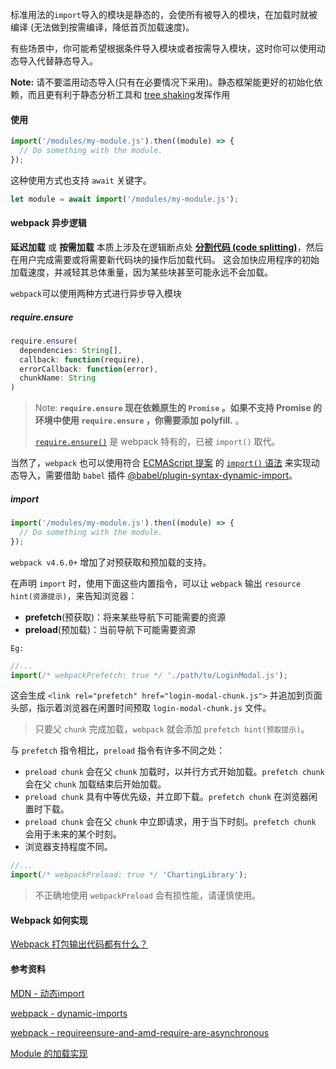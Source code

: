 标准用法的`import`导入的模块是静态的，会使所有被导入的模块，在加载时就被编译 (无法做到按需编译，降低首页加载速度)。

有些场景中，你可能希望根据条件导入模块或者按需导入模块，这时你可以使用动态导入代替静态导入。

**Note:** 请不要滥用动态导入(只有在必要情况下采用)。静态框架能更好的初始化依赖，而且更有利于静态分析工具和 [tree shaking](https://wiki.developer.mozilla.org/en-US/docs/Glossary/Tree_shaking)发挥作用

#### 使用

```js
import('/modules/my-module.js').then((module) => {
  // Do something with the module.
});
```

这种使用方式也支持 `await` 关键字。

```js
let module = await import('/modules/my-module.js');
```

#### webpack 异步逻辑

**延迟加载** 或 **按需加载** 本质上涉及在逻辑断点处 **[分割代码 (code splitting)](https://webpack.js.org/guides/code-splitting/)**，然后在用户完成需要或将需要新代码块的操作后加载代码。 这会加快应用程序的初始加载速度，并减轻其总体重量，因为某些块甚至可能永远不会加载。

`webpack`可以使用两种方式进行异步导入模块

##### require.ensure

```js
require.ensure(
  dependencies: String[],
  callback: function(require),
  errorCallback: function(error),
  chunkName: String
)
```

> Note: **`require.ensure` 现在依赖原生的 `Promise` 。如果不支持 Promise 的环境中使用 `require.ensure` ，你需要添加 polyfill.** 。
>
> [`require.ensure()`](https://webpack.js.org/api/module-methods/#requireensure) 是 webpack 特有的，已被 `import()` 取代。

当然了，`webpack` 也可以使用符合 [ECMAScript 提案](https://github.com/tc39/proposal-dynamic-import) 的 [`import()` 语法](https://webpack.docschina.org/api/module-methods/#import-1) 来实现动态导入，需要借助 `babel` 插件 [@babel/plugin-syntax-dynamic-import](https://babeljs.io/docs/en/babel-plugin-syntax-dynamic-import)。

##### import

```js
import('/modules/my-module.js').then((module) => {
  // Do something with the module.
});
```

`webpack v4.6.0+` 增加了对预获取和预加载的支持。

在声明 `import` 时，使用下面这些内置指令，可以让 `webpack` 输出 `resource hint(资源提示)`，来告知浏览器：

- **prefetch**(预获取)：将来某些导航下可能需要的资源
- **preload**(预加载)：当前导航下可能需要资源

`Eg:`

```js
//...
import(/* webpackPrefetch: true */ './path/to/LoginModal.js');
```

这会生成 `<link rel="prefetch" href="login-modal-chunk.js">` 并追加到页面头部，指示着浏览器在闲置时间预取 `login-modal-chunk.js` 文件。

> 只要父 `chunk` 完成加载，`webpack` 就会添加 `prefetch hint(预取提示)`。

与 `prefetch` 指令相比，`preload` 指令有许多不同之处：

- `preload chunk` 会在父 `chunk` 加载时，以并行方式开始加载。`prefetch chunk` 会在父 `chunk` 加载结束后开始加载。
- `preload chunk` 具有中等优先级，并立即下载。`prefetch chunk` 在浏览器闲置时下载。
- `preload chunk` 会在父 `chunk` 中立即请求，用于当下时刻。`prefetch chunk` 会用于未来的某个时刻。
- 浏览器支持程度不同。

```js
//...
import(/* webpackPreload: true */ 'ChartingLibrary');
```

> 不正确地使用 `webpackPreload` 会有损性能，请谨慎使用。

#### Webpack 如何实现

[Webpack 打包输出代码都有什么？](notes/webpack/build.md)

#### 参考资料

[MDN - 动态import](https://developer.mozilla.org/zh-CN/docs/Web/JavaScript/Reference/Statements/import#%E5%8A%A8%E6%80%81import)

[webpack - dynamic-imports](https://webpack.docschina.org/guides/code-splitting/#dynamic-imports)

[webpack - requireensure-and-amd-require-are-asynchronous](https://webpack.docschina.org/migrate/3/#requireensure-and-amd-require-are-asynchronous)

[Module 的加载实现](https://es6.ruanyifeng.com/#docs/module-loader)

